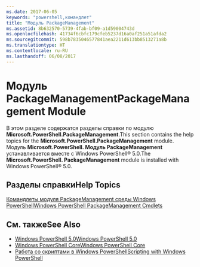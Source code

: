 ```yaml
---
ms.date: 2017-06-05
keywords: "powershell,командлет"
title: "Модуль PackageManagement"
ms.assetid: 8b632570-5739-4fab-bf09-a1d59004743d
ms.openlocfilehash: 41734f6cbfc179cfeb5237d16a0af251a51afda2
ms.sourcegitcommit: 598b7835046577841aea2211d613bb8513271a8b
ms.translationtype: HT
ms.contentlocale: ru-RU
ms.lasthandoff: 06/08/2017
---
```

# <a name="packagemanagement-module"></a><span data-ttu-id="a5634-103">Модуль PackageManagement</span><span class="sxs-lookup"><span data-stu-id="a5634-103">PackageManagement Module</span></span>
<span data-ttu-id="a5634-104">В этом разделе содержатся разделы справки по модулю **Microsoft.PowerShell.PackageManagement**.</span><span class="sxs-lookup"><span data-stu-id="a5634-104">This section contains the help topics for the **Microsoft.PowerShell.PackageManagement** module.</span></span> <span data-ttu-id="a5634-105">Модуль **Microsoft.PowerShell. Модуль PackageManagement** устанавливается вместе с Windows PowerShell® 5.0.</span><span class="sxs-lookup"><span data-stu-id="a5634-105">The **Microsoft.PowerShell. PackageManagement** module is installed with Windows PowerShell® 5.0.</span></span>

## <a name="help-topics"></a><span data-ttu-id="a5634-106">Разделы справки</span><span class="sxs-lookup"><span data-stu-id="a5634-106">Help Topics</span></span>
[<span data-ttu-id="a5634-107">Командлеты модуля PackageManagement среды Windows PowerShell</span><span class="sxs-lookup"><span data-stu-id="a5634-107">Windows PowerShell PackageManagement Cmdlets</span></span>](http://technet.microsoft.com/library/dn890706(v=wps.640).aspx)

## <a name="see-also"></a><span data-ttu-id="a5634-108">См. также</span><span class="sxs-lookup"><span data-stu-id="a5634-108">See Also</span></span>
- [<span data-ttu-id="a5634-109">Windows PowerShell 5.0</span><span class="sxs-lookup"><span data-stu-id="a5634-109">Windows PowerShell 5.0</span></span>](Windows-PowerShell-5.0.md)
- [<span data-ttu-id="a5634-110">Windows PowerShell Core</span><span class="sxs-lookup"><span data-stu-id="a5634-110">Windows PowerShell Core</span></span>](https://technet.microsoft.com/en-us/library/4b75f1e4-f327-48f3-92ab-bf5435094d41)
- [<span data-ttu-id="a5634-111">Работа со скриптами в Windows PowerShell</span><span class="sxs-lookup"><span data-stu-id="a5634-111">Scripting with Windows PowerShell</span></span>](../../getting-started/fundamental/Scripting-with-Windows-PowerShell.md)

